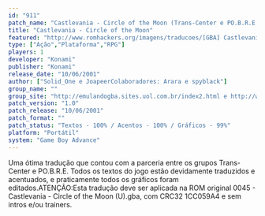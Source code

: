 ```yaml
---
id: "911"
patch_name: "Castlevania - Circle of the Moon (Trans-Center e PO.B.R.E.)"
title: "Castlevania - Circle of the Moon"
featured: "http://www.romhackers.org/imagens/traducoes/[GBA] Castlevania - Circle of the Moon - Trans-Center e POBRE - 1.png"
type: ["Ação","Plataforma","RPG"]
players: 1
developer: "Konami"
publisher: "Konami"
release_date: "10/06/2001"
author: ["Solid_One e JoapeerColaboradores: Arara e spyblack"]
group_name: ""
group_site: "http://emulandogba.sites.uol.com.br/index2.html e http://www.romhackers.org/"
patch_version: "1.0"
patch_release: "10/06/2001"
patch_format: ""
patch_status: "Textos - 100% / Acentos - 100% / Gráficos - 99%"
platform: "Portátil"
system: "Game Boy Advance"
---
```


Uma ótima tradução que contou com a parceria entre os grupos Trans-Center e PO.B.R.E. Todos os textos do jogo estão devidamente traduzidos e acentuados, e praticamente todos os gráficos foram editados.ATENÇÃO:Esta tradução deve ser aplicada na ROM original 0045 - Castlevania - Circle of the Moon (U).gba, com CRC32 1CC059A4 e sem intros e/ou trainers.